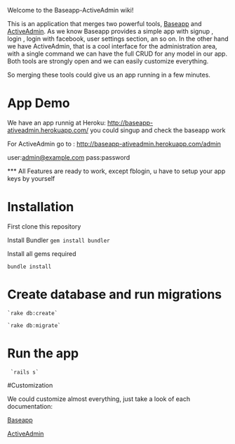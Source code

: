 Welcome to the Baseapp-ActiveAdmin wiki!


This is an application that merges two powerful tools,  [Baseapp](https://github.com/renderedtext/base-app ) and [ActiveAdmin](https://github.com/gregbell/active_admin). As we know Baseapp provides a simple app with signup ,  login , login with facebook, user settings section, an so on. In the other hand we have ActiveAdmin, that is a cool interface for the administration area, with a single command we can have the full CRUD for any model in our app. Both tools are strongly open and we can easily customize everything.


So merging these tools could give us an app running in a few minutes.


# App Demo
   
   We have an app runnig at Heroku:
   	http://baseapp-ativeadmin.herokuapp.com/
   you could singup and check the baseapp work
   
   For ActiveAdmin  go to :
   http://baseapp-ativeadmin.herokuapp.com/admin

   user:admin@example.com
   pass:password	

   *** All Features are ready to work, except fblogin, u have to setup your app keys by yourself

# Installation
  First clone this repository

   Install Bundler
   `gem install bundler`
  
   Install all gems required

   `bundle install`

#  Create database and run migrations

    `rake db:create`
   
    `rake db:migrate`

#  Run the app
     `rails s`



#Customization

   We could customize almost everything, just take a look of each documentation:

   [Baseapp](https://github.com/renderedtext/base-app )

   [ActiveAdmin](https://github.com/gregbell/active_admin)
  
  

  

    